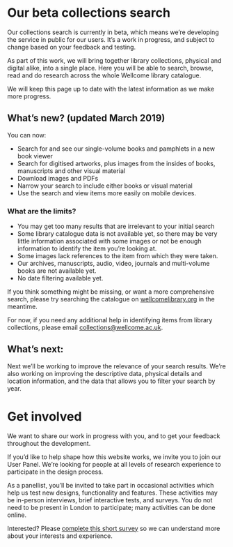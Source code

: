# Our beta collections search
Our collections search is currently in beta, which means we’re developing the service in public for our users. It’s a work in progress, and subject to change based on your feedback and testing. 

As part of this work, we will bring together library collections, physical and digital alike, into a single place. Here you will be able to search, browse, read and do research across the whole Wellcome library catalogue.

We will keep this page up to date with the latest information as we make more progress. 

## What’s new? (updated March 2019)
You can now:
* Search for and see our single-volume books and pamphlets in a new book viewer
* Search for digitised artworks, plus images from the insides of books, manuscripts and other visual material
* Download images and PDFs
*	Narrow your search to include either books or visual material
*	Use the search and view items more easily on mobile devices.

### What are the limits?
*	You may get too many results that are irrelevant to your initial search
*	Some library catalogue data is not available yet, so there may be very little information associated with some images or not be enough information to identify the item you’re looking at. 
*	Some images lack references to the item from which they were taken. 
*	Our archives, manuscripts, audio, video, journals and multi-volume books are not available yet.
*	No date filtering available yet. 

If you think something might be missing, or want a more comprehensive search, please try searching the catalogue on [wellcomelibrary.org](https://wellcomelibrary.org) in the meantime. 

For now, if you need any additional help in identifying items from library collections, please email collections@wellcome.ac.uk.

## What’s next:
Next we’ll be working to improve the relevance of your search results. We’re also working on improving the descriptive data, physical details and location information, and the data that allows you to filter your search by year. 

# Get involved
We want to share our work in progress with you, and to get your feedback throughout the development.

If you’d like to help shape how this website works, we invite you to join our User Panel. We’re looking for people at all levels of research experience to participate in the design process.

As a panellist, you’ll be invited to take part in occasional activities which help us test new designs, functionality and features. These activities may be in-person interviews, brief interactive tests, and surveys. You do not need to be present in London to participate; many activities can be done online.

Interested? Please [complete this short survey](https://www.surveymonkey.co.uk/r/P6DRMHJ) so we can understand more about your interests and experience.
